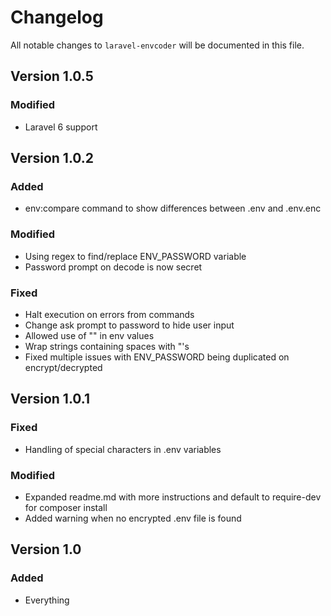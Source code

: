 # Changelog

All notable changes to `laravel-envcoder` will be documented in this file.

## Version 1.0.5

### Modified
- Laravel 6 support

## Version 1.0.2

### Added
- env:compare command to show differences between .env and .env.enc

### Modified
- Using regex to find/replace ENV_PASSWORD variable
- Password prompt on decode is now secret

### Fixed
- Halt execution on errors from commands
- Change ask prompt to password to hide user input
- Allowed use of "" in env values
- Wrap strings containing spaces with "'s
- Fixed multiple issues with ENV_PASSWORD being duplicated on encrypt/decrypted

## Version 1.0.1

### Fixed
- Handling of special characters in .env variables

### Modified
- Expanded readme.md with more instructions and default to require-dev for composer install
- Added warning when  no encrypted .env file is found

## Version 1.0

### Added
- Everything
